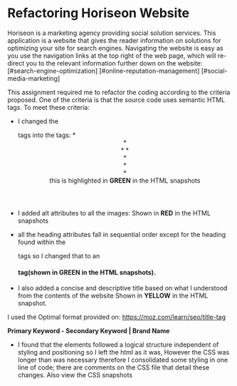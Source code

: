# **Refactoring Horiseon Website**

Horiseon is a marketing agency providing social solution services. 
This application is a website that gives the reader information on solutions for optimizing your site for search engines. 
Navigating the website is easy as you use the navigation links at the top right of the web page,
which will re-direct you to the relevant information further down on the website:
[#search-engine-optimization]
[#online-reputation-management]
[#social-media-marketing]

This assignment required me to refactor the coding according to the criteria proposed. 
One of the criteria is that the source code uses semantic HTML tags. 
To meet these criteria:

* I changed the <div> tags into the tags:
  *<header>
  *<nav>
  *<img>
  *<main>
  *<section>
  *<aside>
  *<footer>
this is highlighted in **GREEN** in the HTML snapshots

* I added alt attributes to all the images: Shown in **RED** in the HTML snapshots

*	all the heading attributes fall in sequential order except for the heading found within the <footer> tags so I changed that to an <h4> tag(shown in **GREEN** in the HTML snapshots).

* I also added a concise and descriptive title based on what I understood from the contents of the website Shown in **YELLOW** in the HTML snapshot. 


I used the Optimal format provided on: https://moz.com/learn/seo/title-tag  

**Primary Keyword - Secondary Keyword | Brand Name**


[Html-part1]:https://github.com/meeday/Bootcamp-Assignments/blob/master/Screenshots/HTML%20part%201.png


[html-part2]:https://github.com/meeday/Bootcamp-Assignments/blob/master/Screenshots/HTML%20part%202.png


*	I found that the elements followed a logical structure independent of styling and positioning so I left the html as it was, 
However the CSS was longer than was necessary therefore I consolidated some styling in one line of code; 
there are comments on the CSS file that detail these changes. Also view the CSS snapshots


[Screenshots-Css]:https://github.com/meeday/Bootcamp-Assignments/blob/master/Screenshots/CSS.png



